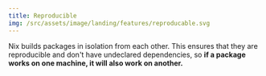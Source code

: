 ```yaml
---
title: Reproducible
img: /src/assets/image/landing/features/reproducable.svg
---
```


Nix builds packages in isolation from each other. This ensures that they are reproducible and don't have undeclared dependencies, so **if a package works on one machine, it will also work on another.**